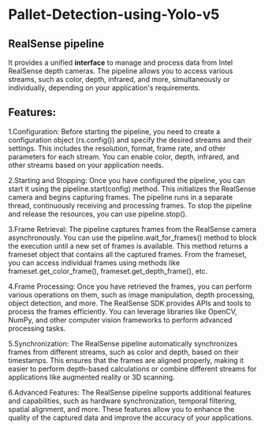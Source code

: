 # Pallet-Detection-using-Yolo-v5

## RealSense pipeline
   It provides a unified **interface** to manage and process data from Intel RealSense depth cameras.
   The pipeline allows you to access various streams, such as color, depth, infrared, and more, simultaneously or individually, depending on your application's requirements.
## Features:
   1.Configuration: 
   Before starting the pipeline, you need to create a configuration object (rs.config()) and specify the desired streams and their settings. This includes the resolution, format, frame rate, and other parameters for each stream. You can enable color, depth, infrared, and other streams based on your application needs.

   2.Starting and Stopping:
            Once you have configured the pipeline, you can start it using the pipeline.start(config) method. This initializes the RealSense camera and begins capturing frames. The pipeline runs in a separate thread, continuously receiving and processing frames. To stop the pipeline and release the resources, you can use pipeline.stop().

   3.Frame Retrieval: 
            The pipeline captures frames from the RealSense camera asynchronously. You can use the pipeline.wait_for_frames() method to block the execution until a new set of frames is available. This method returns a frameset object that contains all the captured frames. From the frameset, you can access individual frames using methods like frameset.get_color_frame(), frameset.get_depth_frame(), etc.

   4.Frame Processing: 
            Once you have retrieved the frames, you can perform various operations on them, such as image manipulation, depth processing, object detection, and more. The RealSense SDK provides APIs and tools to process the frames efficiently. You can leverage libraries like OpenCV, NumPy, and other computer vision frameworks to perform advanced processing tasks.

   5.Synchronization: 
            The RealSense pipeline automatically synchronizes frames from different streams, such as color and depth, based on their timestamps. This ensures that the frames are aligned properly, making it easier to perform depth-based calculations or combine different streams for applications like augmented reality or 3D scanning.

   6.Advanced Features: The RealSense pipeline supports additional features and capabilities, such as hardware synchronization, temporal filtering, spatial alignment, and more. These features allow you to enhance the quality of the captured data and improve the accuracy of your applications.
    
